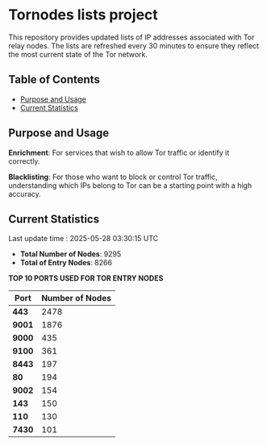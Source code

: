# Tornodes lists project

This repository provides updated lists of IP addresses associated with Tor relay nodes. The lists are refreshed every 30 minutes to ensure they reflect the most current state of the Tor network.

## Table of Contents

- [Purpose and Usage](#purpose-and-usage)
- [Current Statistics](#current-statistics)


## Purpose and Usage

**Enrichment**: For services that wish to allow Tor traffic or identify it correctly.

**Blacklisting**: For those who want to block or control Tor traffic, understanding which IPs belong to Tor can be a starting point with a high accuracy.

## Current Statistics

Last update time : 2025-05-28 03:30:15 UTC

- **Total Number of Nodes**: 9295
- **Total of Entry Nodes**: 8266

**TOP 10 PORTS USED FOR TOR ENTRY NODES**

| **Port** | **Number of Nodes** |
|------|-----------------|
| **443**   | 2478  |
| **9001**   | 1876  |
| **9000**   | 435  |
| **9100**   | 361  |
| **8443**   | 197  |
| **80**   | 194  |
| **9002**   | 154  |
| **143**   | 150  |
| **110**   | 130  |
| **7430**   | 101  |

